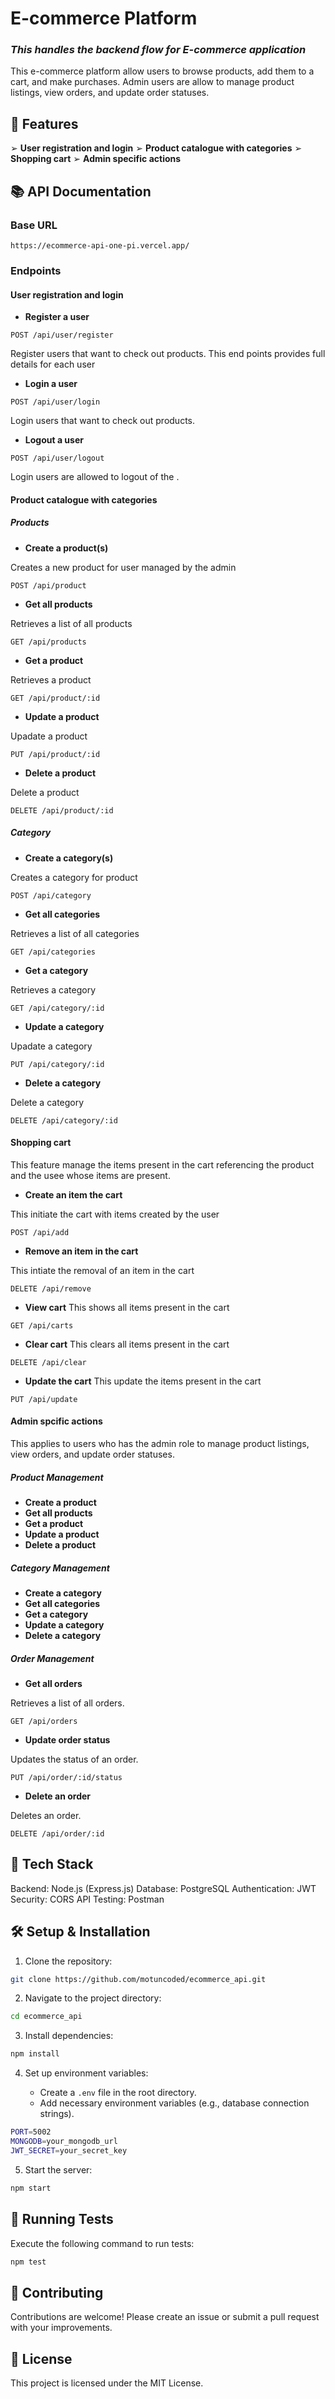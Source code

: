 # E-commerce Platform

### <i>This handles the backend flow for E-commerce application</i>

This e-commerce platform allow users to browse products,
add them to a cart, and make purchases. Admin users are allow to manage product
listings, view orders, and update order statuses.

## 🚀 Features

➢ **User registration and login**
➢ **Product catalogue with categories**
➢ **Shopping cart**
➢ **Admin specific actions**

## 📚 API Documentation

### Base URL

```
https://ecommerce-api-one-pi.vercel.app/
```

### Endpoints

#### User registration and login

- **Register a user**

```
POST /api/user/register
```

Register users that want to check out products. This end points provides full details for each user

- **Login a user**

```
POST /api/user/login
```

Login users that want to check out products.

- **Logout a user**

```
POST /api/user/logout
```

Login users are allowed to logout of the .

#### Product catalogue with categories

##### Products

- **Create a product(s)**

Creates a new product for user managed by the admin

```
POST /api/product
```

- **Get all products**

Retrieves a list of all products

```
GET /api/products
```

- **Get a product**

Retrieves a product

```
GET /api/product/:id
```

- **Update a product**

Upadate a product

```
PUT /api/product/:id
```

- **Delete a product**

Delete a product

```
DELETE /api/product/:id
```

##### Category

- **Create a category(s)**

Creates a category for product

```
POST /api/category
```

- **Get all categories**

Retrieves a list of all categories

```
GET /api/categories
```

- **Get a category**

Retrieves a category

```
GET /api/category/:id
```

- **Update a category**

Upadate a category

```
PUT /api/category/:id
```

- **Delete a category**

Delete a category

```
DELETE /api/category/:id
```

#### Shopping cart

This feature manage the items present in the cart referencing the product and the usee whose items are present.

- **Create an item the cart**

This initiate the cart with items created by the user

```
POST /api/add
```

- **Remove an item in the cart**

This intiate the removal of an item in the cart

```
DELETE /api/remove
```

- **View cart**
  This shows all items present in the cart

```
GET /api/carts
```

- **Clear cart**
  This clears all items present in the cart

```
DELETE /api/clear
```

- **Update the cart**
  This update the items present in the cart

```
PUT /api/update
```

#### Admin spcific actions

This applies to users who has the admin role to manage product
listings, view orders, and update order statuses.

##### Product Management

- **Create a product**
- **Get all products**
- **Get a product**
- **Update a product**
- **Delete a product**

##### Category Management

- **Create a category**
- **Get all categories**
- **Get a category**
- **Update a category**
- **Delete a category**

##### Order Management

- **Get all orders**

Retrieves a list of all orders.

```
GET /api/orders
```

- **Update order status**

Updates the status of an order.

```
PUT /api/order/:id/status
```

- **Delete an order**

Deletes an order.

```
DELETE /api/order/:id
```

## 🔧 Tech Stack

Backend: Node.js (Express.js)
Database: PostgreSQL
Authentication: JWT
Security: CORS
API Testing: Postman

## 🛠️ Setup & Installation

1. Clone the repository:

```sh
git clone https://github.com/motuncoded/ecommerce_api.git
```

2. Navigate to the project directory:

```sh
cd ecommerce_api
```

3. Install dependencies:

```sh
npm install
```

4. Set up environment variables:

   - Create a `.env` file in the root directory.
   - Add necessary environment variables (e.g., database connection strings).

```sh
PORT=5002
MONGODB=your_mongodb_url
JWT_SECRET=your_secret_key
```

5. Start the server:

```sh
npm start
```

## 🧪 Running Tests

Execute the following command to run tests:

```sh
npm test
```

## 🤝 Contributing

Contributions are welcome! Please create an issue or submit a pull request with your improvements.

## 📃 License

This project is licensed under the MIT License.
